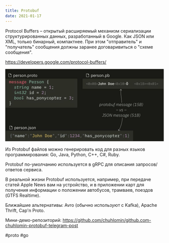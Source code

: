 ```yaml
---
title: Protobuf
date: 2021-01-17
---
```


Protocol Buffers – открытый расширяемый механизм сериализации структурированных данных, разработанный в Google. Как JSON или XML, только бинарный, компактнее. При этом "отправитель" и "получатель" сообщения должны заранее договаривиться о "схеме сообщения".

https://developers.google.com/protocol-buffers/

![Protocol Buffers](protobuf.jpeg "Protocol Buffers")

Из Protobuf файлов можно генерировать код для разных языков программирования: Go, Java, Python, C++, C#, Ruby.

Protobuf по-умолчанию используется в gRPC для описания запросов/ответов сервиса.

В реальной жизни Protobuf используется, например, при передаче статей Apple News вам на устройство, и в приложении карт для получения информации о положении автобусов, трамваев, поездов (GTFS Realtime).

Ближайшие альтернативы: Avro (обычно используют с Kafka), Apache Thrift, Cap'n Proto.

Мини-демо-репозиторий: https://github.com/chuhlomin/github.com-chuhlomin-protobuf-telegram-post

#proto #go
